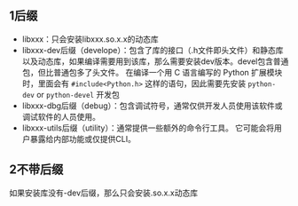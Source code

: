 
## 1后缀
- libxxx：只会安装libxxx.so.x.x的动态库
- libxxx-dev后缀（develope）：包含了库的接口（.h文件即头文件）和静态库以及动态库，如果编译需要用到该库，那么需要安装dev版本。devel包含普通包，但比普通包多了头文件。
在编译一个用 C 语言编写的 Python 扩展模块时，里面会有 `#include<Python.h>` 这样的语句，因此需要先安装 `python-dev` or `python-devel` 开发包
- libxxx-dbg后缀（debug）：包含调试符号，通常仅供开发人员使用该软件或调试软件的人员使用。
- libxxx-utils后缀（utility）：通常提供一些额外的命令行工具。 它可能会将用户暴露给内部功能或仅提供CLI。

## 2不带后缀

如果安装库没有-dev后缀，那么只会安装.so.x.x动态库

